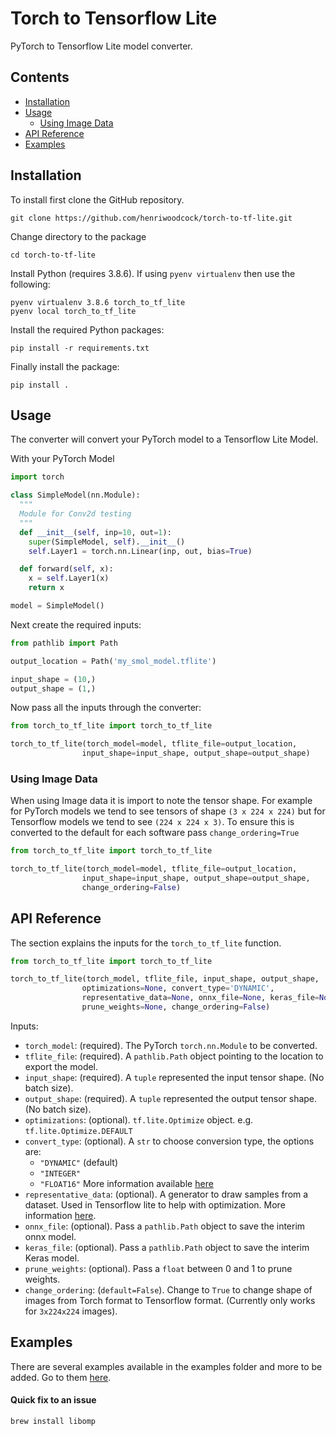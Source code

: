 # Torch to Tensorflow Lite

PyTorch to Tensorflow Lite model converter.

## Contents
- [Installation](#installation)
- [Usage](#usage)
    - [Using Image Data](#using-image-data)
- [API Reference](#api-reference)
- [Examples](#examples)

## Installation

To install first clone the GitHub repository.

```
git clone https://github.com/henriwoodcock/torch-to-tf-lite.git
```

Change directory to the package

```
cd torch-to-tf-lite
```

Install Python (requires 3.8.6). If using `pyenv virtualenv` then use the
following:

```
pyenv virtualenv 3.8.6 torch_to_tf_lite
pyenv local torch_to_tf_lite
```

Install the required Python packages:

```
pip install -r requirements.txt
```

Finally install the package:

```
pip install .
```

## Usage

The converter will convert your PyTorch model to a Tensorflow Lite Model.

With your PyTorch Model

```python
import torch

class SimpleModel(nn.Module):
  """
  Module for Conv2d testing
  """
  def __init__(self, inp=10, out=1):
    super(SimpleModel, self).__init__()
    self.Layer1 = torch.nn.Linear(inp, out, bias=True)

  def forward(self, x):
    x = self.Layer1(x)
    return x

model = SimpleModel()
```

Next create the required inputs:

```python
from pathlib import Path

output_location = Path('my_smol_model.tflite')

input_shape = (10,)
output_shape = (1,)
```

Now pass all the inputs through the converter:

```python
from torch_to_tf_lite import torch_to_tf_lite

torch_to_tf_lite(torch_model=model, tflite_file=output_location,
                input_shape=input_shape, output_shape=output_shape)
```

### Using Image Data

When using Image data it is import to note the tensor shape. For example for
PyTorch models we tend to see tensors of shape `(3 x 224 x 224)` but for
Tensorflow models we tend to see `(224 x 224 x 3)`. To ensure this is converted
to the default for each software pass `change_ordering=True`

```python
from torch_to_tf_lite import torch_to_tf_lite

torch_to_tf_lite(torch_model=model, tflite_file=output_location,
                input_shape=input_shape, output_shape=output_shape,
                change_ordering=False)
```

## API Reference

The section explains the inputs for the `torch_to_tf_lite` function.

```python
from torch_to_tf_lite import torch_to_tf_lite

torch_to_tf_lite(torch_model, tflite_file, input_shape, output_shape,
                optimizations=None, convert_type='DYNAMIC',
                representative_data=None, onnx_file=None, keras_file=None,
                prune_weights=None, change_ordering=False)
```

Inputs:
- `torch_model`: (required). The PyTorch `torch.nn.Module` to be converted.
- `tflite_file`: (required). A `pathlib.Path` object pointing to the location to
export the model.
- `input_shape`: (required). A `tuple` represented the input tensor shape.
(No batch size).
- `output_shape`: (required). A `tuple` represented the output tensor shape.
(No batch size).
- `optimizations`: (optional). `tf.lite.Optimize` object. e.g.
`tf.lite.Optimize.DEFAULT`
- `convert_type`: (optional). A `str` to choose conversion type, the options are:
    - `"DYNAMIC"` (default)
    - `"INTEGER"`
    - `"FLOAT16"`
    More information available [here](https://www.tensorflow.org/lite/performance/model_optimization)
- `representative_data`: (optional). A generator to draw samples from a dataset.
Used in Tensorflow lite to help with optimization. More information
[here](https://www.tensorflow.org/lite/performance/model_optimization).
- `onnx_file`: (optional). Pass a `pathlib.Path` object to save the interim onnx
model.
- `keras_file`: (optional). Pass a `pathlib.Path` object to save the interim Keras
model.
- `prune_weights`: (optional). Pass a `float` between 0 and 1 to prune weights.
- `change_ordering`: (`default=False`). Change to `True` to change shape of
images from Torch format to Tensorflow format. (Currently only works for
`3x224x224` images).

## Examples

There are several examples available in the examples folder and more to be
added. Go to them [here](examples).

#### Quick fix to an issue

```
brew install libomp
```
